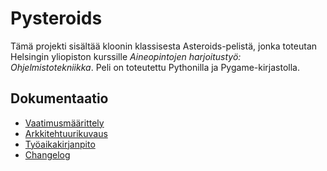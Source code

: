 # Pysteroids

Tämä projekti sisältää kloonin klassisesta Asteroids-pelistä, jonka toteutan Helsingin yliopiston kurssille _Aineopintojen harjoitustyö: Ohjelmistotekniikka_. Peli on toteutettu Pythonilla ja Pygame-kirjastolla.

## Dokumentaatio

- [Vaatimusmäärittely](dokumentaatio/vaatimusmaarittely.md)
- [Arkkitehtuurikuvaus](dokumentaatio/arkkitehtuuri.md)
- [Työaikakirjanpito](dokumentaatio/tuntikirjanpito.md)
- [Changelog](dokumentaatio/changelog.md)
